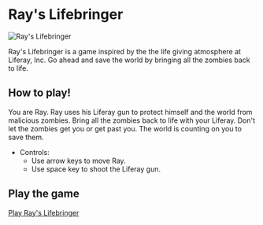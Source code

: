 # Ray's Lifebringer 

![Ray's Lifebringer](https://raw.githubusercontent.com/mthadley/lzs/master/assets/sprites/logo.png)

Ray's Lifebringer is a game inspired by the the life giving atmosphere at Liferay, Inc. Go ahead and save the world by bringing all the zombies back to life.

## How to play!

You are Ray. Ray uses his Liferay gun to protect himself and the world from malicious zombies. Bring all the zombies back to life with your Liferay. Don't let the zombies get you or get past you. The world is counting on you to save them.

* Controls:
	* Use arrow keys to move Ray.
	* Use space key to shoot the Liferay gun.

## Play the game

[Play Ray's Lifebringer](http://mthadley.github.io/lzs)